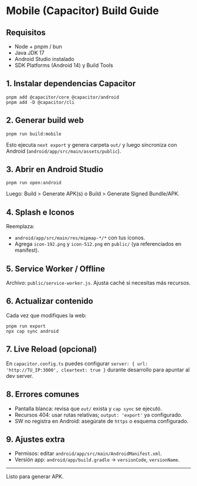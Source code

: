 # Mobile (Capacitor) Build Guide

## Requisitos

- Node + pnpm / bun
- Java JDK 17
- Android Studio instalado
- SDK Platforms (Android 14) y Build Tools

## 1. Instalar dependencias Capacitor

```
pnpm add @capacitor/core @capacitor/android
pnpm add -D @capacitor/cli
```

## 2. Generar build web

```
pnpm run build:mobile
```

Esto ejecuta `next export` y genera carpeta `out/` y luego sincroniza con Android (`android/app/src/main/assets/public`).

## 3. Abrir en Android Studio

```
pnpm run open:android
```

Luego: Build > Generate APK(s) o Build > Generate Signed Bundle/APK.

## 4. Splash e Iconos

Reemplaza:

- `android/app/src/main/res/mipmap-*/*` con tus íconos.
- Agrega `icon-192.png` y `icon-512.png` en `public/` (ya referenciados en manifest).

## 5. Service Worker / Offline

Archivo: `public/service-worker.js`. Ajusta caché si necesitas más recursos.

## 6. Actualizar contenido

Cada vez que modifiques la web:

```
pnpm run export
npx cap sync android
```

## 7. Live Reload (opcional)

En `capacitor.config.ts` puedes configurar `server: { url: 'http://TU_IP:3000', cleartext: true }` durante desarrollo para apuntar al dev server.

## 8. Errores comunes

- Pantalla blanca: revisa que `out/` exista y `cap sync` se ejecutó.
- Recursos 404: usar rutas relativas; `output: 'export'` ya configurado.
- SW no registra en Android: asegúrate de `https` o esquema configurado.

## 9. Ajustes extra

- Permisos: editar `android/app/src/main/AndroidManifest.xml`.
- Versión app: `android/app/build.gradle` -> `versionCode`, `versionName`.

---

Listo para generar APK.
